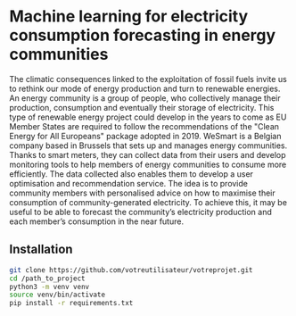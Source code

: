 # Machine learning for electricity consumption forecasting in energy communities

The climatic consequences linked to the exploitation of fossil fuels invite us to rethink our mode of energy
production and turn to renewable energies. An energy community is a group of people, who collectively
manage their production, consumption and eventually their storage of electricity. This type of renewable
energy project could develop in the years to come as EU Member States are required to follow the
recommendations of the "Clean Energy for All Europeans" package adopted in 2019. WeSmart is a Belgian
company based in Brussels that sets up and manages energy communities. Thanks to smart meters, they
can collect data from their users and develop monitoring tools to help members of energy communities
to consume more efficiently. The data collected also enables them to develop a user optimisation and
recommendation service. The idea is to provide community members with personalised advice on how to
maximise their consumption of community-generated electricity. To achieve this, it may be useful to be
able to forecast the community’s electricity production and each member’s consumption in the near future.

## Installation

```bash
git clone https://github.com/votreutilisateur/votreprojet.git
cd /path_to_project
python3 -m venv venv
source venv/bin/activate
pip install -r requirements.txt
```
